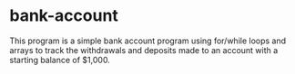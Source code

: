 bank-account
============
This program is a simple bank account program using for/while loops and arrays to track the withdrawals and deposits made to an account with a starting balance of $1,000. 
